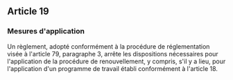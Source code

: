 ## Article 19

### Mesures d'application

Un règlement, adopté conformément à la procédure de réglementation visée à l'article 79, paragraphe 3, arrête les dispositions nécessaires pour l'application de la procédure de renouvellement, y compris, s'il y a lieu, pour l'application d'un programme de travail établi conformément à l'article 18.

